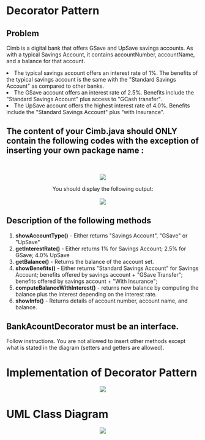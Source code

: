# Decorator Pattern

Problem
---------------------------------------------------------------------------------------------------------------------------------- 
Cimb is a digital bank that offers GSave and UpSave savings accounts. As with a typical Savings Account, it contains accountNumber, accountName, and a balance for that account.

<li> The typical savings account offers an interest rate of 1%. The benefits of the typical savings account is the same with the "Standard Savings Account" as compared to other banks.

<li> The GSave account offers an interest rate of 2.5%. Benefits include the "Standard Savings Account" plus access to "GCash transfer".

<li> The UpSave account offers the highest interest rate of 4.0%. Benefits include the "Standard Savings Account" plus "with Insurance".


The content of your Cimb.java should ONLY contain the following codes with the exception of inserting your own package name : 
----------------------------------------------------------------------------------------------------------------------------------
<br> 
<p align="center">
  <img src="https://github.com/SG-Hangaan/decoratorPattern/assets/127215110/e7d9ddb8-fd4e-42d7-8a2b-d0e38ce376ff"/>
</p>


<p align="center">
  You should display the following output: <br> <br> 
  <img src="https://github.com/SG-Hangaan/decoratorPattern/assets/127215110/3b5fb13e-6d26-4ccb-a606-631776b6a441"/>
</p>

**Description of the following methods**
---------------------------------------------------------------------------------------------------------------------------------- 
1. **showAccountType()** - Either returns "Savings Account", "GSave" or "UpSave"
2. **getInterestRate()** - Either returns 1% for Savings Account; 2.5% for GSave; 4.0% UpSave
3. **getBalance()** - Returns the balance of the account set.
4. **showBenefits()** - Either returns "Standard Savings Account" for Savings Account;
benefits offered by savings account + "GSave Transfer";
benefits offered by savings account + "With Insurance";
5. **computeBalanceWithInterest()** - returns new balance by computing the balance plus the interest depending on the interest rate.
6. **showInfo()** - Returns details of account number, account name, and balance.

**BankAcountDecorator** must be an interface.
---------------------------------------------------------------------------------------------------------------------------------- 
Follow instructions. You are not allowed to insert other methods except what is stated in the diagram (setters and getters are allowed).

# Implementation of Decorator Pattern

<p align="center">
  <img src="https://github.com/SG-Hangaan/decoratorPattern/assets/127215110/4751c5b3-d964-4e59-b34a-501eaefce665"/>
</p>

# UML Class Diagram

<p align="center">
  <img src="https://github.com/SG-Hangaan/decoratorPattern/assets/127215110/74b22036-38f1-4ae1-a145-9853b87f3c9b"/>
</p>
